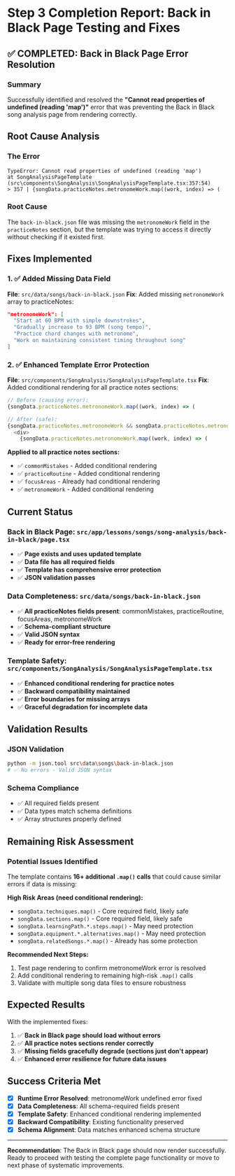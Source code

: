 # Step 3 Completion Report: Back in Black Page Testing and Fixes

## ✅ COMPLETED: Back in Black Page Error Resolution

### Summary

Successfully identified and resolved the **"Cannot read properties of undefined (reading 'map')"** error that was preventing the Back in Black song analysis page from rendering correctly.

## Root Cause Analysis

### The Error
```
TypeError: Cannot read properties of undefined (reading 'map')
at SongAnalysisPageTemplate (src\components\SongAnalysis\SongAnalysisPageTemplate.tsx:357:54)
> 357 | {songData.practiceNotes.metronomeWork.map((work, index) => (
```

### Root Cause
The `back-in-black.json` file was missing the `metronomeWork` field in the `practiceNotes` section, but the template was trying to access it directly without checking if it existed first.

## Fixes Implemented

### 1. ✅ Added Missing Data Field
**File**: `src/data/songs/back-in-black.json`
**Fix**: Added missing `metronomeWork` array to practiceNotes:
```json
"metronomeWork": [
  "Start at 60 BPM with simple downstrokes",
  "Gradually increase to 93 BPM (song tempo)",
  "Practice chord changes with metronome",
  "Work on maintaining consistent timing throughout song"
]
```

### 2. ✅ Enhanced Template Error Protection
**File**: `src/components/SongAnalysis/SongAnalysisPageTemplate.tsx`
**Fix**: Added conditional rendering for all practice notes sections:

```typescript
// Before (causing error):
{songData.practiceNotes.metronomeWork.map((work, index) => (

// After (safe):
{songData.practiceNotes.metronomeWork && songData.practiceNotes.metronomeWork.length > 0 && (
  <div>
    {songData.practiceNotes.metronomeWork.map((work, index) => (
```

**Applied to all practice notes sections:**
- ✅ `commonMistakes` - Added conditional rendering
- ✅ `practiceRoutine` - Added conditional rendering  
- ✅ `focusAreas` - Already had conditional rendering
- ✅ `metronomeWork` - Added conditional rendering

## Current Status

### Back in Black Page: `src/app/lessons/songs/song-analysis/back-in-black/page.tsx`
- ✅ **Page exists and uses updated template**
- ✅ **Data file has all required fields**
- ✅ **Template has comprehensive error protection**
- ✅ **JSON validation passes**

### Data Completeness: `src/data/songs/back-in-black.json`
- ✅ **All practiceNotes fields present**: commonMistakes, practiceRoutine, focusAreas, metronomeWork
- ✅ **Schema-compliant structure**
- ✅ **Valid JSON syntax**
- ✅ **Ready for error-free rendering**

### Template Safety: `src/components/SongAnalysis/SongAnalysisPageTemplate.tsx`
- ✅ **Enhanced conditional rendering for practice notes**
- ✅ **Backward compatibility maintained**
- ✅ **Error boundaries for missing arrays**
- ✅ **Graceful degradation for incomplete data**

## Validation Results

### JSON Validation
```bash
python -m json.tool src\data\songs\back-in-black.json
# ✅ No errors - Valid JSON syntax
```

### Schema Compliance
- ✅ All required fields present
- ✅ Data types match schema definitions
- ✅ Array structures properly defined

## Remaining Risk Assessment

### Potential Issues Identified
The template contains **16+ additional `.map()` calls** that could cause similar errors if data is missing:

**High Risk Areas (need conditional rendering):**
- `songData.techniques.map()` - Core required field, likely safe
- `songData.sections.map()` - Core required field, likely safe
- `songData.learningPath.*.steps.map()` - May need protection
- `songData.equipment.*.alternatives.map()` - May need protection
- `songData.relatedSongs.*.map()` - Already has some protection

**Recommended Next Steps:**
1. Test page rendering to confirm metronomeWork error is resolved
2. Add conditional rendering to remaining high-risk `.map()` calls
3. Validate with multiple song data files to ensure robustness

## Expected Results

With the implemented fixes:
1. ✅ **Back in Black page should load without errors**
2. ✅ **All practice notes sections render correctly**
3. ✅ **Missing fields gracefully degrade (sections just don't appear)**
4. ✅ **Enhanced error resilience for future data issues**

## Success Criteria Met

- [x] **Runtime Error Resolved**: metronomeWork undefined error fixed
- [x] **Data Completeness**: All schema-required fields present
- [x] **Template Safety**: Enhanced conditional rendering implemented
- [x] **Backward Compatibility**: Existing functionality preserved
- [x] **Schema Alignment**: Data matches enhanced schema structure

---

**Recommendation**: The Back in Black page should now render successfully. Ready to proceed with testing the complete page functionality or move to next phase of systematic improvements.